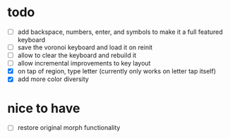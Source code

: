# todo

- [ ] add backspace, numbers, enter, and symbols to make it a full featured keyboard
- [ ] save the voronoi keyboard and load it on reinit
- [ ] allow to clear the keyboard and rebuild it
- [ ] allow incremental improvements to key layout
- [x] on tap of region, type letter (currently only works on letter tap itself)
- [x] add more color diversity

# nice to have
- [ ] restore original morph functionality
